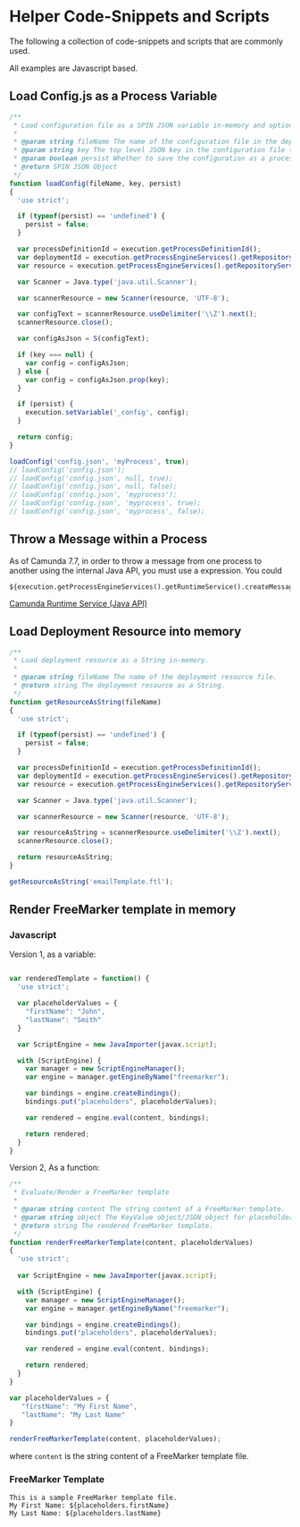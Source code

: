 # Helper Code-Snippets and Scripts

The following a collection of code-snippets and scripts that are commonly used.

All examples are Javascript based.

## Load Config.js as a Process Variable

```javascript
/**
 * Load configuration file as a SPIN JSON variable in-memory and optionally as a process variable.
 *
 * @param string fileName The name of the configuration file in the deployment.
 * @param string key The top level JSON key in the configuration file that will be saved, and other keys/objects are omitted.
 * @param boolean persist Whether to save the configuration as a process variable.
 * @return SPIN JSON Object
 */
function loadConfig(fileName, key, persist)
{
  'use strict';

  if (typeof(persist) == 'undefined') {
    persist = false;
  }

  var processDefinitionId = execution.getProcessDefinitionId();
  var deploymentId = execution.getProcessEngineServices().getRepositoryService().getProcessDefinition(processDefinitionId).getDeploymentId();
  var resource = execution.getProcessEngineServices().getRepositoryService().getResourceAsStream(deploymentId, fileName);

  var Scanner = Java.type('java.util.Scanner');

  var scannerResource = new Scanner(resource, 'UTF-8');

  var configText = scannerResource.useDelimiter('\\Z').next();
  scannerResource.close();

  var configAsJson = S(configText);

  if (key === null) {
    var config = configAsJson;
  } else {
    var config = configAsJson.prop(key);
  }

  if (persist) {
    execution.setVariable('_config', config);
  }

  return config;
}

loadConfig('config.json', 'myProcess', true);
// loadConfig('config.json');
// loadConfig('config.json', null, true);
// loadConfig('config.json', null, false);
// loadConfig('config.json', 'myprocess');
// loadConfig('config.json', 'myprocess', true);
// loadConfig('config.json', 'myprocess', false);
```


## Throw a Message within a Process

As of Camunda 7.7, in order to throw a message from one process to another using the internal Java API, you must use a expression. You could

```
${execution.getProcessEngineServices().getRuntimeService().createMessageCorrelation("work").correlateWithResult()}
```
[Camunda Runtime Service (Java API)](https://docs.camunda.org/javadoc/camunda-bpm-platform/7.7/org/camunda/bpm/engine/RuntimeService.html)

## Load Deployment Resource into memory

```javascript
/**
 * Load deployment resource as a String in-memory.
 *
 * @param string fileName The name of the deployment resource file.
 * @return string The deployment resource as a String.
 */
function getResourceAsString(fileName)
{
  'use strict';

  if (typeof(persist) == 'undefined') {
    persist = false;
  }

  var processDefinitionId = execution.getProcessDefinitionId();
  var deploymentId = execution.getProcessEngineServices().getRepositoryService().getProcessDefinition(processDefinitionId).getDeploymentId();
  var resource = execution.getProcessEngineServices().getRepositoryService().getResourceAsStream(deploymentId, fileName);

  var Scanner = Java.type('java.util.Scanner');

  var scannerResource = new Scanner(resource, 'UTF-8');

  var resourceAsString = scannerResource.useDelimiter('\\Z').next();
  scannerResource.close();

  return resourceAsString;
}

getResourceAsString('emailTemplate.ftl');
```

## Render FreeMarker template in memory

### Javascript

Version 1, as a variable:

```javascript

var renderedTemplate = function() {
  'use strict';

  var placeholderValues = {
    "firstName": "John",
    "lastName": "Smith"
  }

  var ScriptEngine = new JavaImporter(javax.script);

  with (ScriptEngine) {
    var manager = new ScriptEngineManager();
    var engine = manager.getEngineByName("freemarker");

    var bindings = engine.createBindings();
    bindings.put("placeholders", placeholderValues);

    var rendered = engine.eval(content, bindings);

    return rendered;
  }
}
```

Version 2, As a function:

```javascript
/**
 * Evaluate/Render a FreeMarker template
 *
 * @param string content The string content of a FreeMarker template.
 * @param string object The KeyValue object/JSON object for placeholder bindings.
 * @return string The rendered FreeMarker template.
 */
function renderFreeMarkerTemplate(content, placeholderValues)
{
  'use strict';
  
  var ScriptEngine = new JavaImporter(javax.script);

  with (ScriptEngine) {
    var manager = new ScriptEngineManager();
    var engine = manager.getEngineByName("freemarker");

    var bindings = engine.createBindings();
    bindings.put("placeholders", placeholderValues);

    var rendered = engine.eval(content, bindings);

    return rendered;
  }
}

var placeholderValues = {
   "firstName": "My First Name",
   "lastName": "My Last Name"
}

renderFreeMarkerTemplate(content, placeholderValues);

```
where `content` is the string content of a FreeMarker template file.


### FreeMarker Template

```FreeMarker
This is a sample FreeMarker template file.
My First Name: ${placeholders.firstName}
My Last Name: ${placeholders.lastName}
```
